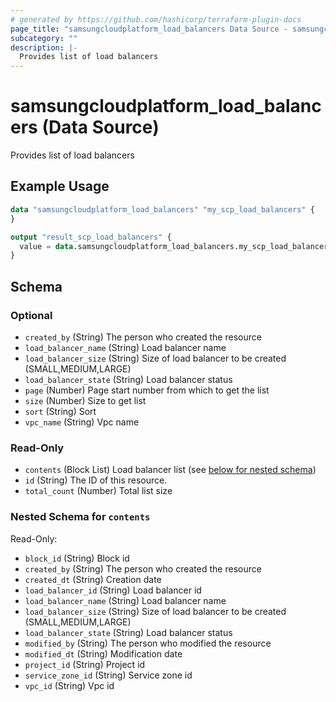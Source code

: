 ```yaml
---
# generated by https://github.com/hashicorp/terraform-plugin-docs
page_title: "samsungcloudplatform_load_balancers Data Source - samsungcloudplatform"
subcategory: ""
description: |-
  Provides list of load balancers
---
```


# samsungcloudplatform_load_balancers (Data Source)

Provides list of load balancers

## Example Usage

```terraform
data "samsungcloudplatform_load_balancers" "my_scp_load_balancers" {
}

output "result_scp_load_balancers" {
  value = data.samsungcloudplatform_load_balancers.my_scp_load_balancers
}
```

<!-- schema generated by tfplugindocs -->
## Schema

### Optional

- `created_by` (String) The person who created the resource
- `load_balancer_name` (String) Load balancer name
- `load_balancer_size` (String) Size of load balancer to be created (SMALL,MEDIUM,LARGE)
- `load_balancer_state` (String) Load balancer status
- `page` (Number) Page start number from which to get the list
- `size` (Number) Size to get list
- `sort` (String) Sort
- `vpc_name` (String) Vpc name

### Read-Only

- `contents` (Block List) Load balancer list (see [below for nested schema](#nestedblock--contents))
- `id` (String) The ID of this resource.
- `total_count` (Number) Total list size

<a id="nestedblock--contents"></a>
### Nested Schema for `contents`

Read-Only:

- `block_id` (String) Block id
- `created_by` (String) The person who created the resource
- `created_dt` (String) Creation date
- `load_balancer_id` (String) Load balancer id
- `load_balancer_name` (String) Load balancer name
- `load_balancer_size` (String) Size of load balancer to be created (SMALL,MEDIUM,LARGE)
- `load_balancer_state` (String) Load balancer status
- `modified_by` (String) The person who modified the resource
- `modified_dt` (String) Modification date
- `project_id` (String) Project id
- `service_zone_id` (String) Service zone id
- `vpc_id` (String) Vpc id


